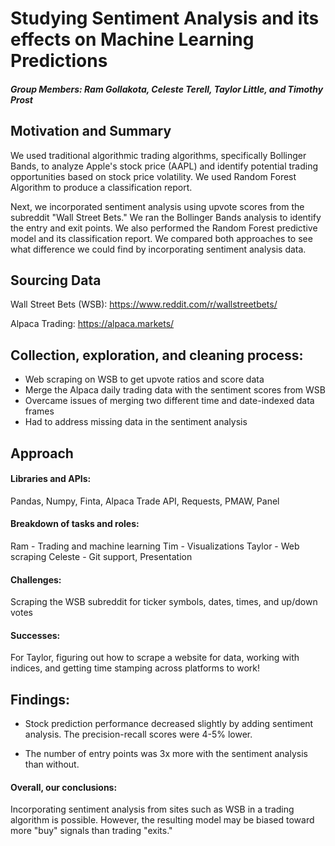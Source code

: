 # Studying Sentiment Analysis and its effects on Machine Learning Predictions



##### Group Members: Ram Gollakota, Celeste Terell, Taylor Little, and Timothy Prost



## Motivation and Summary

We used traditional algorithmic trading algorithms, specifically Bollinger Bands, to analyze Apple's stock price (AAPL) and identify potential trading opportunities based on stock price volatility.  We used Random Forest Algorithm to produce a  classification report.

Next, we incorporated sentiment analysis using upvote scores from the subreddit "Wall Street Bets." We ran the Bollinger Bands analysis to identify the entry and exit points.  We also performed the Random Forest predictive model and its classification report.  We compared both approaches to see what difference we could find by incorporating sentiment analysis data.



## Sourcing Data

Wall Street Bets (WSB):  https://www.reddit.com/r/wallstreetbets/

Alpaca Trading:  https://alpaca.markets/



## Collection, exploration, and cleaning process:   
- Web scraping on WSB to get upvote ratios and score data
- Merge the Alpaca daily trading data with the sentiment scores from WSB
- Overcame issues of merging two different time and date-indexed data frames
- Had to address missing data in the sentiment analysis




## Approach

#### Libraries and APIs:  
Pandas, Numpy, Finta, Alpaca Trade API, Requests, PMAW, Panel

#### Breakdown of tasks and roles:  
Ram - Trading and machine learning
Tim - Visualizations
Taylor - Web scraping
Celeste - Git support, Presentation

#### Challenges:
Scraping the WSB subreddit for ticker symbols, dates, times, and up/down votes

#### Successes:  
For Taylor, figuring out how to scrape a website for data, working with indices, and getting time stamping across platforms to work!



## Findings:

- Stock prediction performance decreased slightly by adding sentiment analysis.  The precision-recall scores were 4-5% lower. 

- The number of entry points was 3x more with the sentiment analysis than without. 

#### Overall, our conclusions:
Incorporating sentiment analysis from sites such as WSB in a trading algorithm is possible.  However, the resulting model may be biased toward more "buy" signals than trading "exits."

